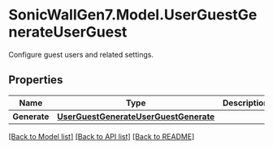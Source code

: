 # SonicWallGen7.Model.UserGuestGenerateUserGuest
Configure guest users and related settings.

## Properties

Name | Type | Description | Notes
------------ | ------------- | ------------- | -------------
**Generate** | [**UserGuestGenerateUserGuestGenerate**](UserGuestGenerateUserGuestGenerate.md) |  | [optional] 

[[Back to Model list]](../README.md#documentation-for-models) [[Back to API list]](../README.md#documentation-for-api-endpoints) [[Back to README]](../README.md)

